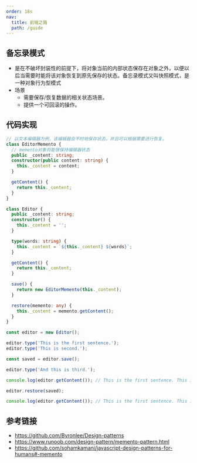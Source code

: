 ```yaml
---
order: 18s
nav:
  title: 前端之路
  path: /guide
---
```


## 备忘录模式

- 是在不破坏封装性的前提下，将对象当前的内部状态保存在对象之外，以便以后当需要时能将该对象恢复到原先保存的状态。备忘录模式又叫快照模式，是一种对象行为型模式
- 场景
  - 需要保存/恢复数据的相关状态场景。
  - 提供一个可回滚的操作。

## 代码实现

```typescript
// 以文本编辑器为例，该编辑器会不时地保存状态，并且可以根据需要进行恢复。
class EditorMemento {
  // memento对象将能够保持编辑器状态
  public _content: string;
  constructor(public content: string) {
    this._content = content;
  }

  getContent() {
    return this._content;
  }
}

class Editor {
  public _content: string;
  constructor() {
    this._content = '';
  }

  type(words: string) {
    this._content = `${this._content} ${words}`;
  }

  getContent() {
    return this._content;
  }

  save() {
    return new EditorMemento(this._content);
  }

  restore(memento: any) {
    this._content = memento.getContent();
  }
}

const editor = new Editor();

editor.type('This is the first sentence.');
editor.type('This is second.');

const saved = editor.save();

editor.type('And this is third.');

console.log(editor.getContent()); // This is the first sentence. This is second. And this is third.

editor.restore(saved);

console.log(editor.getContent()); // This is the first sentence. This is second.
```

## 参考链接

- https://github.com/Byronlee/Design-patterns
- https://www.runoob.com/design-pattern/memento-pattern.html
- https://github.com/sohamkamani/javascript-design-patterns-for-humans#-memento
